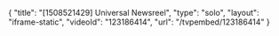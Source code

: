 {
    "title": "[1508521429] Universal Newsreel",
    "type": "solo",
    "layout": "iframe-static",
    "videoId": "123186414",
    "url": "\/tvpembed\/123186414"
}